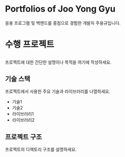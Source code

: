 # Portfolios of Joo Yong Gyu

응용 프로그램 및 백엔드를 중점으로 경험한 개발자 주용규입니다.

# 수행 프로젝트

##

프로젝트에 대한 간단한 설명이나 목적을 여기에 작성하세요.

## 기술 스택

프로젝트에서 사용한 주요 기술과 라이브러리를 나열하세요.

- 기술1
- 기술2
- 라이브러리1
- 라이브러리2

## 프로젝트 구조

프로젝트의 디렉토리 구조를 설명하세요.

